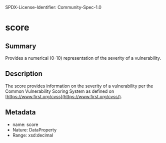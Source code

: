 SPDX-License-Identifier: Community-Spec-1.0

# score

## Summary

Provides a numerical (0-10) representation of the severity of a vulnerability.

## Description

The score provides information on the severity of a vulnerability per the
Common Vulnerability Scoring System as defined on [https://www.first.org/cvss](https://www.first.org/cvss/).

## Metadata

- name: score
- Nature: DataProperty
- Range: xsd:decimal
